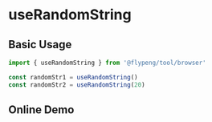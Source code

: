 # useRandomString

## Basic Usage

```ts
import { useRandomString } from '@flypeng/tool/browser'

const randomStr1 = useRandomString()
const randomStr2 = useRandomString(20)
```

## Online Demo

<preview path="./index.vue" title="useRandomString" description="生成指定长度的随机字符串，包含中文数组 （默认长度 10）"></preview>
